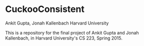 # CuckooConsistent
Ankit Gupta, Jonah Kallenbach
Harvard University

This is a repository for the final project of Ankit Gupta and Jonah Kallenbach, in Harvard University's CS 223, Spring 2015. 
